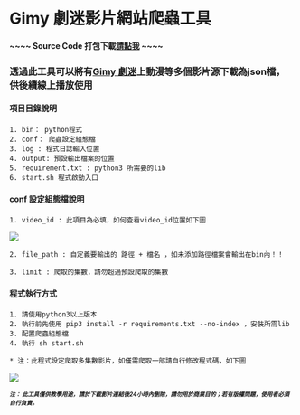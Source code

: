 # Gimy 劇迷影片網站爬蟲工具

#### ~~~~ Source Code 打包下載[請點我](https://downgit.github.io/#/home?url=https://github.com/JeffWen0105/howhow/tree/main/Python/Crawler/Gimy) ~~~~

### 透過此工具可以將有[Gimy 劇迷](https://gimy.one/)上動漫等多個影片源下載為json檔，供後續線上播放使用

#### 項目目錄說明

```
1. bin： python程式
2. conf： 爬蟲設定組態檔
3. log : 程式日誌輸入位置
4. output: 預設輸出檔案的位置
5. requirement.txt : python3 所需要的lib
6. start.sh 程式啟動入口
```

#### conf 設定組態檔說明
```
1. video_id : 此項目為必填，如何查看video_id位置如下圖
```
![](https://i.imgur.com/QlBW00c.jpg)
```
2. file_path : 自定義要輸出的 路徑 + 檔名 ，如未添加路徑檔案會輸出在bin內！！

3. limit : 爬取的集數，請勿超過預設爬取的集數

```

#### 程式執行方式
```
1. 請使用python3以上版本
2. 執行前先使用 pip3 install -r requirements.txt --no-index ，安裝所需lib
3. 配置爬蟲組態檔
4. 執行 sh start.sh

* 注：此程式設定爬取多集數影片，如僅需爬取一部請自行修改程式碼，如下圖
```
![](https://i.imgur.com/Du9Jc17.png)


<font size="1"><I><b>注： 此工具僅供教學用途，請於下載影片連結後24小時內刪除，請勿用於商業目的；若有版權問題，使用者必須自行負責。</b></I></font>
